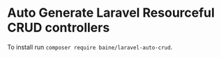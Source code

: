 # Auto Generate Laravel Resourceful CRUD controllers

To install run ```composer require baine/laravel-auto-crud```.
